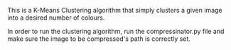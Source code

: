 This is a K-Means Clustering algorithm that simply clusters a given image into a desired number of colours.

In order to run the clustering algorithm, run the compressinator.py file and make sure the image to be compressed's path is correctly set.

